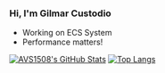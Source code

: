 ### Hi, I'm Gilmar Custodio

- Working on ECS System
- Performance matters!

[![AVS1508's GitHub Stats](https://github-readme-stats.vercel.app/api/?username=gilmarxd&show_icons=true&count_private=true&include_all_commits=true&hide_border=true)](https://github.com/gilmarxd)
[![Top Langs](https://github-readme-stats.vercel.app/api/top-langs/?username=gilmarxd&layout=compact&hide_border=true)](https://github.com/gilmarxd)
